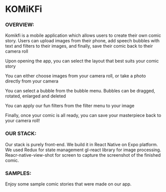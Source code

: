 # KOMiKFi



### OVERVIEW:

Komikfi is a mobile application which allows users to create their own comic story. Users can upload images from their phone, add speech bubbles with text and filters to their images, and finally, save their comic back to their camera roll

Upon opening the app, you can select the layout that best suits your comic story

You can either choose images from your camera roll, or take a photo directly from your camera

You can select a bubble from the bubble menu. Bubbles can be dragged, rotated, enlarged and deleted

You can apply our fun filters from the filter menu to your image

Finally, once your comic is all ready, you can save your masterpiece back to your camera roll!

### OUR STACK:

Our stack is purely front-end. We build it in React Native on Expo platform. We used Redux for state management gl-react library for image processing. Reacr-native-view-shot for screen to capture the screenshot of the finished comic.

### SAMPLES:

Enjoy some sample comic stories that were made on our app.

